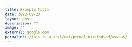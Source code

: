 ```yaml
---
title: Example Title
date: 2022-09-28
layout: post
description: ""
image: ""
external: google.com
permalink: /this-is-a-test/cat/permalink/sfsdsdd/assaas/
---
```











